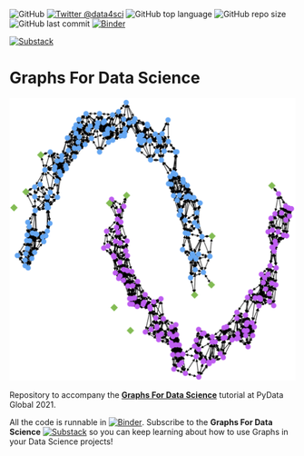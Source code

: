 ![GitHub](https://img.shields.io/github/license/DataForScience/PyData2021)
[![Twitter @data4sci](https://img.shields.io/twitter/follow/data4sci)](https://twitter.com/intent/follow?screen_name=data4sci)
![GitHub top language](https://img.shields.io/github/languages/top/DataForScience/PyData2021)
![GitHub repo size](https://img.shields.io/github/repo-size/DataForScience/PyData2021)
![GitHub last commit](https://img.shields.io/github/last-commit/DataForScience/PyData2021)
[![Binder](https://mybinder.org/badge_logo.svg)](https://mybinder.org/v2/gh/DataForScience/PyData2021/master)


[![Substack](https://img.shields.io/badge/Substack-Subscribe-blue)](https://graphs4sci.substack.com/subscribe)

# Graphs For Data Science

![Net_DBSCAN](https://raw.githubusercontent.com/DataForScience/Graphs4Sci/master/data/Moons4Sci.png)

Repository to accompany the [__Graphs For Data Science__](https://graphs4sci.substack.com/subscribe) tutorial at PyData Global 2021.

All the code is runnable in [![Binder](https://mybinder.org/badge_logo.svg)](https://mybinder.org/v2/gh/DataForScience/PyData2021/master). Subscribe to the __Graphs For Data Science__ [![Substack](https://img.shields.io/badge/Substack-Subscribe-blue)](https://graphs4sci.substack.com/subscribe) so you can keep learning about how to use Graphs in your Data Science projects!
